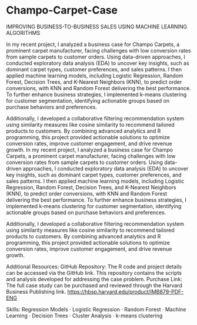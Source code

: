 # Champo-Carpet-Case
IMPROVING BUSINESS-TO-BUSINESS SALES USING MACHINE LEARNING ALGORITHMS

In my recent project, I analyzed a business case for Champo Carpets, a prominent carpet manufacturer, facing challenges with low conversion rates from sample carpets to customer orders. Using data-driven approaches, I conducted exploratory data analysis (EDA) to uncover key insights, such as dominant carpet types, customer preferences, and sales patterns. I then applied machine learning models, including Logistic Regression, Random Forest, Decision Trees, and K-Nearest Neighbors (KNN), to predict order conversions, with KNN and Random Forest delivering the best performance. To further enhance business strategies, I implemented k-means clustering for customer segmentation, identifying actionable groups based on purchase behaviors and preferences. 

Additionally, I developed a collaborative filtering recommendation system using similarity measures like cosine similarity to recommend tailored products to customers. By combining advanced analytics and R programming, this project provided actionable solutions to optimize conversion rates, improve customer engagement, and drive revenue growth.
In my recent project, I analyzed a business case for Champo Carpets, a prominent carpet manufacturer, facing challenges with low conversion rates from sample carpets to customer orders. 
Using data-driven approaches, I conducted exploratory data analysis (EDA) to uncover key insights, such as dominant carpet types, customer preferences, and sales patterns. 
I then applied machine learning models, including Logistic Regression, Random Forest, Decision Trees, and K-Nearest Neighbors (KNN), to predict order conversions, with KNN and Random Forest delivering the best performance. To further enhance business strategies, I implemented k-means clustering for customer segmentation, identifying actionable groups based on purchase behaviors and preferences. 

Additionally, I developed a collaborative filtering recommendation system using similarity measures like cosine similarity to recommend tailored products to customers. By combining advanced analytics and R programming, this project provided actionable solutions to optimize conversion rates, improve customer engagement, and drive revenue growth.

Additional Resources:
GitHub Repository: The R code and project details can be accessed via the GitHub link. This repository contains the scripts and analysis developed for addressing the case problem.
Purchase Link: The full case study can be purchased and reviewed through the Harvard Business Publishing link. 
https://hbsp.harvard.edu/product/IMB879-PDF-ENG


Skills: Regression Models · Logistic Regression · Random Forest · Machine Learning · Decision Trees · Cluster Analysis · k-means clustering

